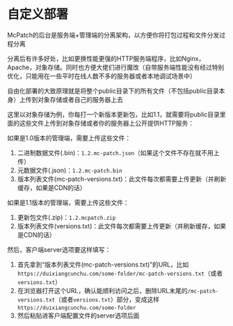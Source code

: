 # 自定义部署

McPatch的后台是服务端+管理端的分离架构，以方便你将打包过程和文件分发过程分离

分离后有许多好处，比如更换性能更强的HTTP服务端程序，比如Nginx，Apache，对象存储。同时也方便大佬们进行魔改（自带服务端性能没有经过特别优化，只能用在一些平时在线人数不多的服务器或者本地调试场景中）

自由化部署的大致原理就是将整个public目录下的所有文件（不包括public目录本身）上传到对象存储或者自己的服务器上去

这里以对象存储为例，你每打一个新版本更新包，比如1.1，就需要将public目录里面的这些文件上传到对象存储或者你的服务器上公开提供HTTP服务：

如果是1.0版本的管理端，需要上传这些文件：

1. 二进制数据文件(.bin)：`1.2.mc-patch.json`（如果这个文件不存在就不用上传）
2. 元数据文件(.json)：`1.2.mc-patch.bin`
3. 版本列表文件(mc-patch-versions.txt)：此文件每次都需要上传更新（并刷新缓存，如果是CDN的话）

如果是1.1版本的管理端，需要上传这些文件：

1. 更新包文件(.zip)：`1.2.mcpatch.zip`
2. 版本列表文件(versions.txt)：此文件每次都需要上传更新（并刷新缓存，如果是CDN的话）

然后，客户端server选项要这样填写：

1. 首先拿到“版本列表文件(mc-patch-versions.txt)”的URL，比如`https://duixiangcunchu.com/some-folder/mc-patch-versions.txt`（或者`versions.txt`）
2. 在浏览器打开这个URL，确认能顺利访问之后，删除URL末尾的`/mc-patch-versions.txt`（或者`versions.txt`）部分，变成这样`https://duixiangcunchu.com/some-folder`
3. 然后粘贴进客户端配置文件的server选项后面

